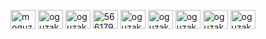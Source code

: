 <p align="left">
<a href="https://linkedin.com/in/moguzaktas" target="blank"><img align="center" src="https://raw.githubusercontent.com/rahuldkjain/github-profile-readme-generator/master/src/images/icons/Social/linked-in-alt.svg" alt="moguzaktas" height="30" width="40" /></a>
<a href="https://www.leetcode.com/oguzaktas" target="blank"><img align="center" src="https://raw.githubusercontent.com/rahuldkjain/github-profile-readme-generator/master/src/images/icons/Social/leet-code.svg" alt="oguzaktas" height="30" width="40" /></a>
<a href="https://www.hackerrank.com/oguzaktas" target="blank"><img align="center" src="https://raw.githubusercontent.com/rahuldkjain/github-profile-readme-generator/master/src/images/icons/Social/hackerrank.svg" alt="oguzaktas" height="30" width="40" /></a>
<a href="https://stackoverflow.com/users/5661793" target="blank"><img align="center" src="https://raw.githubusercontent.com/rahuldkjain/github-profile-readme-generator/master/src/images/icons/Social/stack-overflow.svg" alt="5661793" height="30" width="40" /></a>
<a href="https://instagram.com/oguzaktas" target="blank"><img align="center" src="https://raw.githubusercontent.com/rahuldkjain/github-profile-readme-generator/master/src/images/icons/Social/instagram.svg" alt="oguzaktas" height="30" width="40" /></a>
<a href="https://fb.com/oguzaktas" target="blank"><img align="center" src="https://raw.githubusercontent.com/rahuldkjain/github-profile-readme-generator/master/src/images/icons/Social/facebook.svg" alt="oguzaktas" height="30" width="40" /></a>
<a href="https://open.spotify.com/user/oguzaktas" target="blank"><img align="center" src="https://upload.wikimedia.org/wikipedia/commons/8/84/Spotify_icon.svg" alt="oguzaktas" height="30" width="40" /></a>
<a href="https://www.goodreads.com/oguzaktas" target="blank"><img align="center" src="https://upload.wikimedia.org/wikipedia/commons/4/4e/Goodreads_%27g%27_logo.svg" alt="oguzaktas" height="30" width="40" /></a>
<a href="https://www.imdb.com/user/ur42833415" target="blank"><img align="center" src="https://upload.wikimedia.org/wikipedia/commons/6/69/IMDB_Logo_2016.svg" alt="oguzaktas" height="30" width="40" /></a>
</p>
